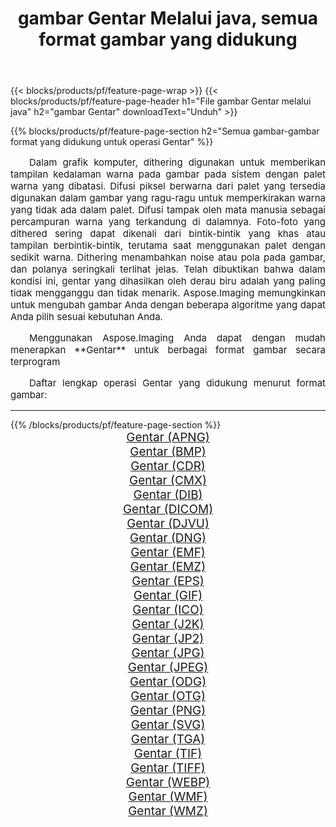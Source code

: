 ﻿---
title: gambar Gentar Melalui java, semua format gambar yang didukung 
weight: 3920
url: /id/java/dither 
lang: id
langdirlevel: 2
locales: zh-hans,ja,it,ru,de,es,fr,nl,id,lt,pl,pt,vi,tr,ko,zh-hant,ar,hi,th,sv,cs,uk,he
description: Menggunakan Aspose.Imaging Anda dapat dengan mudah Gentar gambar Via java
---

{{< blocks/products/pf/feature-page-wrap >}}
{{< blocks/products/pf/feature-page-header h1="File gambar Gentar melalui java" h2="gambar Gentar" downloadText="Unduh" >}}


{{% blocks/products/pf/feature-page-section  h2="Semua gambar-gambar format yang didukung untuk operasi Gentar" %}}
<p align="justify" style="text-indent:2em;font-size:15px;">
Dalam grafik komputer, dithering digunakan untuk memberikan tampilan kedalaman warna pada gambar pada sistem dengan palet warna yang dibatasi. Difusi piksel berwarna dari palet yang tersedia digunakan dalam gambar yang ragu-ragu untuk memperkirakan warna yang tidak ada dalam palet. Difusi tampak oleh mata manusia sebagai percampuran warna yang terkandung di dalamnya. Foto-foto yang dithered sering dapat dikenali dari bintik-bintik yang khas atau tampilan berbintik-bintik, terutama saat menggunakan palet dengan sedikit warna. Dithering menambahkan noise atau pola pada gambar, dan polanya seringkali terlihat jelas. Telah dibuktikan bahwa dalam kondisi ini, gentar yang dihasilkan oleh derau biru adalah yang paling tidak mengganggu dan tidak menarik. Aspose.Imaging memungkinkan untuk mengubah gambar Anda dengan beberapa algoritme yang dapat Anda pilih sesuai kebutuhan Anda.
</p>
<p align="justify" style="text-indent:2em;font-size:15px;">
Menggunakan Aspose.Imaging Anda dapat dengan mudah menerapkan **Gentar** untuk berbagai format gambar secara terprogram
</p>
<p align="justify" style="text-indent:2em;font-size:15px;">
Daftar lengkap operasi Gentar yang didukung menurut format gambar:
</p>
<hr/>
{{% /blocks/products/pf/feature-page-section %}}
<div class="container-fluid productfamilypage bg-gray">
    <div class="convertypes bg-gray agp-content section">
        <div class="container">
		<div class="row other-converters" style="gap: 10px;font-size: 19px;text-align:center;">
		    <div class='col-md-2 other-converter remove-lp remove-rp'><a href="/imaging/id/java/dither/apng" style="padding:15px;">Gentar (APNG)</a></div><div class='col-md-2 other-converter remove-lp remove-rp'><a href="/imaging/id/java/dither/bmp" style="padding:15px;">Gentar (BMP)</a></div><div class='col-md-2 other-converter remove-lp remove-rp'><a href="/imaging/id/java/dither/cdr" style="padding:15px;">Gentar (CDR)</a></div><div class='col-md-2 other-converter remove-lp remove-rp'><a href="/imaging/id/java/dither/cmx" style="padding:15px;">Gentar (CMX)</a></div><div class='col-md-2 other-converter remove-lp remove-rp'><a href="/imaging/id/java/dither/dib" style="padding:15px;">Gentar (DIB)</a></div><div class='col-md-2 other-converter remove-lp remove-rp'><a href="/imaging/id/java/dither/dicom" style="padding:15px;">Gentar (DICOM)</a></div><div class='col-md-2 other-converter remove-lp remove-rp'><a href="/imaging/id/java/dither/djvu" style="padding:15px;">Gentar (DJVU)</a></div><div class='col-md-2 other-converter remove-lp remove-rp'><a href="/imaging/id/java/dither/dng" style="padding:15px;">Gentar (DNG)</a></div><div class='col-md-2 other-converter remove-lp remove-rp'><a href="/imaging/id/java/dither/emf" style="padding:15px;">Gentar (EMF)</a></div><div class='col-md-2 other-converter remove-lp remove-rp'><a href="/imaging/id/java/dither/emz" style="padding:15px;">Gentar (EMZ)</a></div><div class='col-md-2 other-converter remove-lp remove-rp'><a href="/imaging/id/java/dither/eps" style="padding:15px;">Gentar (EPS)</a></div><div class='col-md-2 other-converter remove-lp remove-rp'><a href="/imaging/id/java/dither/gif" style="padding:15px;">Gentar (GIF)</a></div><div class='col-md-2 other-converter remove-lp remove-rp'><a href="/imaging/id/java/dither/ico" style="padding:15px;">Gentar (ICO)</a></div><div class='col-md-2 other-converter remove-lp remove-rp'><a href="/imaging/id/java/dither/j2k" style="padding:15px;">Gentar (J2K)</a></div><div class='col-md-2 other-converter remove-lp remove-rp'><a href="/imaging/id/java/dither/jp2" style="padding:15px;">Gentar (JP2)</a></div><div class='col-md-2 other-converter remove-lp remove-rp'><a href="/imaging/id/java/dither/jpg" style="padding:15px;">Gentar (JPG)</a></div><div class='col-md-2 other-converter remove-lp remove-rp'><a href="/imaging/id/java/dither/jpeg" style="padding:15px;">Gentar (JPEG)</a></div><div class='col-md-2 other-converter remove-lp remove-rp'><a href="/imaging/id/java/dither/odg" style="padding:15px;">Gentar (ODG)</a></div><div class='col-md-2 other-converter remove-lp remove-rp'><a href="/imaging/id/java/dither/otg" style="padding:15px;">Gentar (OTG)</a></div><div class='col-md-2 other-converter remove-lp remove-rp'><a href="/imaging/id/java/dither/png" style="padding:15px;">Gentar (PNG)</a></div><div class='col-md-2 other-converter remove-lp remove-rp'><a href="/imaging/id/java/dither/svg" style="padding:15px;">Gentar (SVG)</a></div><div class='col-md-2 other-converter remove-lp remove-rp'><a href="/imaging/id/java/dither/tga" style="padding:15px;">Gentar (TGA)</a></div><div class='col-md-2 other-converter remove-lp remove-rp'><a href="/imaging/id/java/dither/tif" style="padding:15px;">Gentar (TIF)</a></div><div class='col-md-2 other-converter remove-lp remove-rp'><a href="/imaging/id/java/dither/tiff" style="padding:15px;">Gentar (TIFF)</a></div><div class='col-md-2 other-converter remove-lp remove-rp'><a href="/imaging/id/java/dither/webp" style="padding:15px;">Gentar (WEBP)</a></div><div class='col-md-2 other-converter remove-lp remove-rp'><a href="/imaging/id/java/dither/wmf" style="padding:15px;">Gentar (WMF)</a></div><div class='col-md-2 other-converter remove-lp remove-rp'><a href="/imaging/id/java/dither/wmz" style="padding:15px;">Gentar (WMZ)</a></div>
                </div>
        </div>
    </div>
</div>
<br/>
